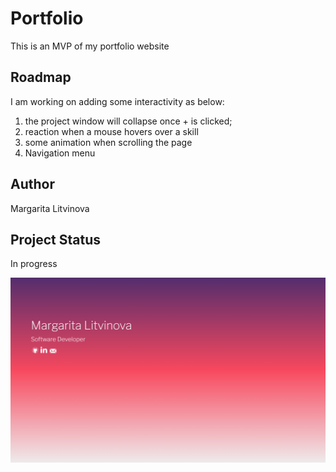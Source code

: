 # Portfolio

This is an MVP of my portfolio website

## Roadmap

I am working on adding some interactivity as below:

1. the project window will collapse once + is clicked;
2. reaction when a mouse hovers over a skill
3. some animation when scrolling the page
4. Navigation menu

## Author

Margarita Litvinova

## Project Status

In progress

![This is a project image](./assets/portfolio.png)